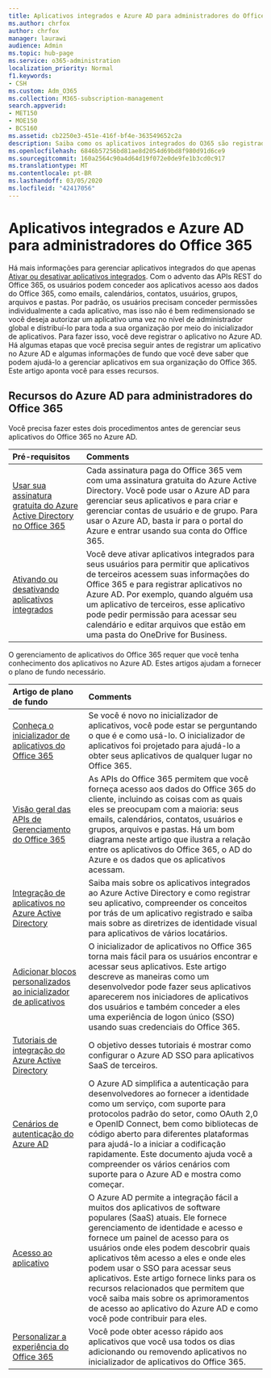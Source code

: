```yaml
---
title: Aplicativos integrados e Azure AD para administradores do Office 365
ms.author: chrfox
author: chrfox
manager: laurawi
audience: Admin
ms.topic: hub-page
ms.service: o365-administration
localization_priority: Normal
f1.keywords:
- CSH
ms.custom: Adm_O365
ms.collection: M365-subscription-management
search.appverid:
- MET150
- MOE150
- BCS160
ms.assetid: cb2250e3-451e-416f-bf4e-363549652c2a
description: Saiba como os aplicativos integrados do O365 são registrados e administrados no Azure AD
ms.openlocfilehash: 6846b57256bd81ae8d2054d69bd8f980d91d6ce9
ms.sourcegitcommit: 160a2564c90a4d64d19f072e0de9fe1b3cd0c917
ms.translationtype: MT
ms.contentlocale: pt-BR
ms.lasthandoff: 03/05/2020
ms.locfileid: "42417056"
---
```

# <a name="integrated-apps-and-azure-ad-for-office-365-administrators"></a>Aplicativos integrados e Azure AD para administradores do Office 365

Há mais informações para gerenciar aplicativos integrados do que apenas [Ativar ou desativar aplicativos integrados](https://support.office.com/article/7e453a40-66df-44ab-92a1-96786cb7fb34#__toc379982114). Com o advento das APIs REST do Office 365, os usuários podem conceder aos aplicativos acesso aos dados do Office 365, como emails, calendários, contatos, usuários, grupos, arquivos e pastas. Por padrão, os usuários precisam conceder permissões individualmente a cada aplicativo, mas isso não é bem redimensionado se você deseja autorizar um aplicativo uma vez no nível de administrador global e distribuí-lo para toda a sua organização por meio do inicializador de aplicativos. Para fazer isso, você deve registrar o aplicativo no Azure AD. Há algumas etapas que você precisa seguir antes de registrar um aplicativo no Azure AD e algumas informações de fundo que você deve saber que podem ajudá-lo a gerenciar aplicativos em sua organização do Office 365. Este artigo aponta você para esses recursos.
  
## <a name="azure-ad-resources-for-office-365-admins"></a>Recursos do Azure AD para administradores do Office 365

Você precisa fazer estes dois procedimentos antes de gerenciar seus aplicativos do Office 365 no Azure AD.
  
|**Pré-requisitos**|**Comments**|
|:-----|:-----|
|[Usar sua assinatura gratuita do Azure Active Directory no Office 365](https://docs.microsoft.com/microsoft-365/compliance/use-your-free-azure-ad-subscription-in-office-365) <br/> |Cada assinatura paga do Office 365 vem com uma assinatura gratuita do Azure Active Directory. Você pode usar o Azure AD para gerenciar seus aplicativos e para criar e gerenciar contas de usuário e de grupo. Para usar o Azure AD, basta ir para o portal do Azure e entrar usando sua conta do Office 365.  <br/> |
|[Ativando ou desativando aplicativos integrados](https://support.office.com/article/7e453a40-66df-44ab-92a1-96786cb7fb34#__toc379982114) <br/> |Você deve ativar aplicativos integrados para seus usuários para permitir que aplicativos de terceiros acessem suas informações do Office 365 e para registrar aplicativos no Azure AD. Por exemplo, quando alguém usa um aplicativo de terceiros, esse aplicativo pode pedir permissão para acessar seu calendário e editar arquivos que estão em uma pasta do OneDrive for Business.  <br/> |
   
O gerenciamento de aplicativos do Office 365 requer que você tenha conhecimento dos aplicativos no Azure AD. Estes artigos ajudam a fornecer o plano de fundo necessário.
  
|**Artigo de plano de fundo**|**Comments**|
|:-----|:-----|
|[Conheça o inicializador de aplicativos do Office 365](https://support.office.com/article/79f12104-6fed-442f-96a0-eb089a3f476a) <br/> |Se você é novo no inicializador de aplicativos, você pode estar se perguntando o que é e como usá-lo. O inicializador de aplicativos foi projetado para ajudá-lo a obter seus aplicativos de qualquer lugar no Office 365.  <br/> |
|[Visão geral das APIs de Gerenciamento do Office 365](https://docs.microsoft.com/office/office-365-management-api/office-365-management-apis-overview) <br/> |As APIs do Office 365 permitem que você forneça acesso aos dados do Office 365 do cliente, incluindo as coisas com as quais eles se preocupam com a maioria: seus emails, calendários, contatos, usuários e grupos, arquivos e pastas. Há um bom diagrama neste artigo que ilustra a relação entre os aplicativos do Office 365, o AD do Azure e os dados que os aplicativos acessam.  <br/> |
|[Integração de aplicativos no Azure Active Directory](https://docs.microsoft.com/azure/active-directory/develop/quickstart-v1-add-azure-ad-app) <br/> | Saiba mais sobre os aplicativos integrados ao Azure Active Directory e como registrar seu aplicativo, compreender os conceitos por trás de um aplicativo registrado e saiba mais sobre as diretrizes de identidade visual para aplicativos de vários locatários.  <br/> |
|[Adicionar blocos personalizados ao inicializador de aplicativos](https://docs.microsoft.com/office365/admin/manage/customize-the-app-launcher)  <br/> |O inicializador de aplicativos no Office 365 torna mais fácil para os usuários encontrar e acessar seus aplicativos. Este artigo descreve as maneiras como um desenvolvedor pode fazer seus aplicativos aparecerem nos iniciadores de aplicativos dos usuários e também conceder a eles uma experiência de logon único (SSO) usando suas credenciais do Office 365.  <br/> |
|[Tutoriais de integração do Azure Active Directory](https://docs.microsoft.com/azure/active-directory/saas-apps/tutorial-list) <br/> |O objetivo desses tutoriais é mostrar como configurar o Azure AD SSO para aplicativos SaaS de terceiros.  <br/> |
|[Cenários de autenticação do Azure AD](https://go.microsoft.com/fwlink/?LinkId=617145) <br/> |O Azure AD simplifica a autenticação para desenvolvedores ao fornecer a identidade como um serviço, com suporte para protocolos padrão do setor, como OAuth 2,0 e OpenID Connect, bem como bibliotecas de código aberto para diferentes plataformas para ajudá-lo a iniciar a codificação rapidamente. Este documento ajuda você a compreender os vários cenários com suporte para o Azure AD e mostra como começar.  <br/> |
|[Acesso ao aplicativo](https://docs.microsoft.com/azure/active-directory/manage-apps/what-is-access-management) <br/> |O Azure AD permite a integração fácil a muitos dos aplicativos de software populares (SaaS) atuais. Ele fornece gerenciamento de identidade e acesso e fornece um painel de acesso para os usuários onde eles podem descobrir quais aplicativos têm acesso a eles e onde eles podem usar o SSO para acessar seus aplicativos. Este artigo fornece links para os recursos relacionados que permitem que você saiba mais sobre os aprimoramentos de acesso ao aplicativo do Azure AD e como você pode contribuir para eles.  <br/> |
|[Personalizar a experiência do Office 365](https://support.office.com/article/eb34a21b-52fa-4fbf-a8d5-146132242985) <br/> |Você pode obter acesso rápido aos aplicativos que você usa todos os dias adicionando ou removendo aplicativos no inicializador de aplicativos do Office 365.  <br/> |
   

